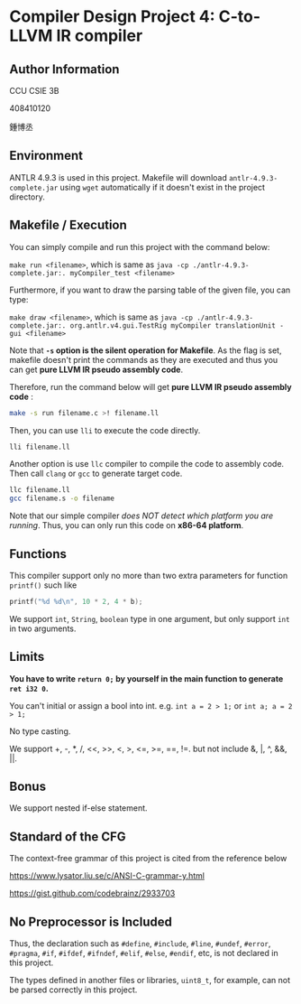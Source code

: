 # Compiler Design Project 4: C\-to\-LLVM IR compiler

## Author Information

CCU CSIE 3B

408410120

鍾博丞

## Environment

ANTLR 4.9.3 is used in this project. Makefile will download `antlr-4.9.3-complete.jar` using `wget` automatically if it doesn't exist in the project directory.



## Makefile / Execution

You can simply compile and run this project with the command below:

`make run <filename>`, which is same as `java -cp ./antlr-4.9.3-complete.jar:. myCompiler_test <filename>`

Furthermore, if you want to draw the parsing table of the given file, you can type:

`make draw <filename>`, which is same as `java -cp ./antlr-4.9.3-complete.jar:. org.antlr.v4.gui.TestRig myCompiler translationUnit -gui <filename>`



Note that **`-s` option is the silent operation for Makefile**. As the flag is set, makefile doesn't print the commands as they are executed and thus you can get **pure LLVM IR pseudo assembly code**.

Therefore, run the command below will get **pure LLVM IR pseudo assembly code** :

```bash
make -s run filename.c >! filename.ll
```

Then, you can use `lli` to execute the code directly.

```bash
lli filename.ll
```

Another option is use  `llc` compiler to compile the code to assembly code. Then call `clang` or `gcc` to generate target code.

```bash
llc filename.ll
gcc filename.s -o filename
```

Note that our simple compiler *does NOT detect which platform you are running*. Thus, you can only run this code on **x86-64 platform**.



## Functions

This compiler support only no more than two extra parameters for function `printf()` such like

```c
printf("%d %d\n", 10 * 2, 4 * b);
```

We support `int`, `String`, `boolean` type in one argument, but only support `int` in two arguments.



## Limits

**You have to write `return 0;` by yourself in the main function to generate `ret i32 0`.**

You can't initial or assign a bool into int. e.g. `int a = 2 > 1;` or `int a; a = 2 > 1;`

No type casting.

We support \+, \-, \*, /, <<, >>, <, >, <=, >=, ==, !=. but not include &, |, ^, &&,  ||.



## Bonus

We support nested if-else statement.



## Standard of the CFG

The context-free grammar of this project is cited from the reference below

https://www.lysator.liu.se/c/ANSI-C-grammar-y.html

https://gist.github.com/codebrainz/2933703



## No Preprocessor is Included

Thus, the declaration such as `#define`, `#include`, `#line`, `#undef`, `#error`, `#pragma`, `#if`, `#ifdef`, `#ifndef`, `#elif`, `#else`, `#endif`, etc, is not declared in this project.

The types defined in another files or libraries, `uint8_t`, for example, can not be parsed correctly in this project.

